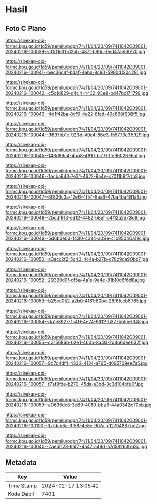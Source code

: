 # Hasil

## Foto C Plano

https://sirekap-obj-formc.kpu.go.id/1d59/pemilu/pdpr/74/11/04/20/09/7411042009001-20240216-100039--cf511e31-d2bb-487f-b90c-0ed47ae59770.jpg

https://sirekap-obj-formc.kpu.go.id/1d59/pemilu/pdpr/74/11/04/20/09/7411042009001-20240216-100041--bec36c4f-bdaf-4ebd-8c80-5990d120c281.jpg

https://sirekap-obj-formc.kpu.go.id/1d59/pemilu/pdpr/74/11/04/20/09/7411042009001-20240216-100042--c5c1d829-d4c4-4432-93e8-bd47bc171799.jpg

https://sirekap-obj-formc.kpu.go.id/1d59/pemilu/pdpr/74/11/04/20/09/7411042009001-20240216-100043--4d1f42ba-8cf9-4a22-8fad-49c868f638f5.jpg

https://sirekap-obj-formc.kpu.go.id/1d59/pemilu/pdpr/74/11/04/20/09/7411042009001-20240216-100044--9697bb1e-923d-49d4-86e3-f55773e35929.jpg

https://sirekap-obj-formc.kpu.go.id/1d59/pemilu/pdpr/74/11/04/20/09/7411042009001-20240216-100045--148d86c4-4ba8-4810-bc19-ffe9602676af.jpg

https://sirekap-obj-formc.kpu.go.id/1d59/pemilu/pdpr/74/11/04/20/09/7411042009001-20240216-100046--1acba943-7e31-4622-9a4e-c7011b9f7db8.jpg

https://sirekap-obj-formc.kpu.go.id/1d59/pemilu/pdpr/74/11/04/20/09/7411042009001-20240216-100047--8f826c3a-12e6-4f54-8aa6-47ba4ba481a6.jpg

https://sirekap-obj-formc.kpu.go.id/1d59/pemilu/pdpr/74/11/04/20/09/7411042009001-20240216-100048--25cdf913-ed12-4482-b8ef-a4f12a2d73d9.jpg

https://sirekap-obj-formc.kpu.go.id/1d59/pemilu/pdpr/74/11/04/20/09/7411042009001-20240216-100049--5d6b0e03-1430-4384-a09e-41b95046a19c.jpg

https://sirekap-obj-formc.kpu.go.id/1d59/pemilu/pdpr/74/11/04/20/09/7411042009001-20240216-100050--a3acc2f2-5c43-4c4a-b27b-c78c9da90bd7.jpg

https://sirekap-obj-formc.kpu.go.id/1d59/pemilu/pdpr/74/11/04/20/09/7411042009001-20240216-100052--29330d0f-df5a-4a1e-9e4e-81b10d6f6d8a.jpg

https://sirekap-obj-formc.kpu.go.id/1d59/pemilu/pdpr/74/11/04/20/09/7411042009001-20240216-100053--b25ee052-a2b0-4161-80bc-28f6fecb8765.jpg

https://sirekap-obj-formc.kpu.go.id/1d59/pemilu/pdpr/74/11/04/20/09/7411042009001-20240216-100054--da1e3927-1c49-4e24-9612-b377bb5b6348.jpg

https://sirekap-obj-formc.kpu.go.id/1d59/pemilu/pdpr/74/11/04/20/09/7411042009001-20240216-100055--c215686b-02e1-460b-8a40-2d4b6dee632f.jpg

https://sirekap-obj-formc.kpu.go.id/1d59/pemilu/pdpr/74/11/04/20/09/7411042009001-20240216-100057--9c7d4df4-4332-4134-a765-d095709ee7a5.jpg

https://sirekap-obj-formc.kpu.go.id/1d59/pemilu/pdpr/74/11/04/20/09/7411042009001-20240216-100057--f7af9fde-b270-45da-a3bd-3c3d104bfe0f.jpg

https://sirekap-obj-formc.kpu.go.id/1d59/pemilu/pdpr/74/11/04/20/09/7411042009001-20240216-100059--a0636dc8-3e89-4080-bba6-44a0342c70bb.jpg

https://sirekap-obj-formc.kpu.go.id/1d59/pemilu/pdpr/74/11/04/20/09/7411042009001-20240216-100100--fb7dab3e-9f58-4e8e-907a-c12794887be2.jpg

https://sirekap-obj-formc.kpu.go.id/1d59/pemilu/pdpr/74/11/04/20/09/7411042009001-20240216-100040--2ae5f123-9af7-4a47-a49d-a7d58263b63c.jpg


## Metadata

| Key        | Value               |
| ---------- | ------------------- |
| Time Stamp | 2024-02-17 13:05:41 |
| Kode Dapil | 7401                |



